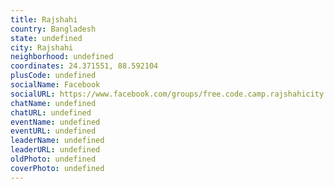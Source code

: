 ```yaml
---
title: Rajshahi
country: Bangladesh
state: undefined
city: Rajshahi
neighborhood: undefined
coordinates: 24.371551, 88.592104
plusCode: undefined
socialName: Facebook
socialURL: https://www.facebook.com/groups/free.code.camp.rajshahicity
chatName: undefined
chatURL: undefined
eventName: undefined
eventURL: undefined
leaderName: undefined
leaderURL: undefined
oldPhoto: undefined
coverPhoto: undefined
---
```

